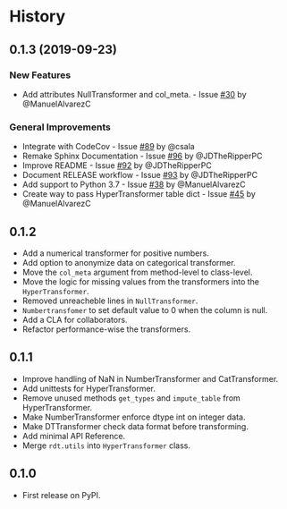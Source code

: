 # History

## 0.1.3 (2019-09-23)

### New Features

* Add attributes NullTransformer and col_meta. - Issue [#30](https://github.com/HDI-Project/RDT/issues/30) by @ManuelAlvarezC

### General Improvements

* Integrate with CodeCov - Issue [#89](https://github.com/HDI-Project/RDT/issues/89) by @csala
* Remake Sphinx Documentation - Issue [#96](https://github.com/HDI-Project/RDT/issues/96) by @JDTheRipperPC
* Improve README - Issue [#92](https://github.com/HDI-Project/RDT/issues/92) by @JDTheRipperPC
* Document RELEASE workflow - Issue [#93](https://github.com/HDI-Project/RDT/issues/93) by @JDTheRipperPC
* Add support to Python 3.7 - Issue [#38](https://github.com/HDI-Project/RDT/issues/38) by @ManuelAlvarezC
* Create way to pass HyperTransformer table dict - Issue [#45](https://github.com/HDI-Project/RDT/issues/45) by @ManuelAlvarezC

## 0.1.2

* Add a numerical transformer for positive numbers.
* Add option to anonymize data on categorical transformer.
* Move the `col_meta` argument from method-level to class-level.
* Move the logic for missing values from the transformers into the `HyperTransformer`.
* Removed unreacheble lines in `NullTransformer`.
* `Numbertransfomer` to set default value to 0 when the column is null.
* Add a CLA for collaborators.
* Refactor performance-wise the transformers.

## 0.1.1

* Improve handling of NaN in NumberTransformer and CatTransformer.
* Add unittests for HyperTransformer.
* Remove unused methods `get_types` and `impute_table` from HyperTransformer.
* Make NumberTransformer enforce dtype int on integer data.
* Make DTTransformer check data format before transforming.
* Add minimal API Reference.
* Merge `rdt.utils` into `HyperTransformer` class. 

## 0.1.0

* First release on PyPI.
